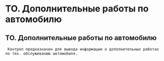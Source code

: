 ﻿---
description: 2.4.7
---
# ТО. Дополнительные работы по автомобилю
## ТО. Дополнительные работы по автомобилю
     Контрол предназначен для вывода информации о дополнительных работах по тех. обслуживанию автомобиля.
